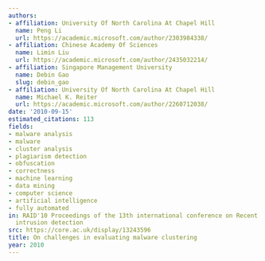 ```yaml
---
authors:
- affiliation: University Of North Carolina At Chapel Hill
  name: Peng Li
  url: https://academic.microsoft.com/author/2303984338/
- affiliation: Chinese Academy Of Sciences
  name: Limin Liu
  url: https://academic.microsoft.com/author/2435032214/
- affiliation: Singapore Management University
  name: Debin Gao
  slug: debin_gao
- affiliation: University Of North Carolina At Chapel Hill
  name: Michael K. Reiter
  url: https://academic.microsoft.com/author/2260712038/
date: '2010-09-15'
estimated_citations: 113
fields:
- malware analysis
- malware
- cluster analysis
- plagiarism detection
- obfuscation
- correctness
- machine learning
- data mining
- computer science
- artificial intelligence
- fully automated
in: RAID'10 Proceedings of the 13th international conference on Recent advances in
  intrusion detection
src: https://core.ac.uk/display/13243596
title: On challenges in evaluating malware clustering
year: 2010
---
```

